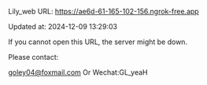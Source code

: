 Lily_web URL: https://ae6d-61-165-102-156.ngrok-free.app

Updated at: 2024-12-09 13:29:03

If you cannot open this URL, the server might be down.

Please contact: 

goley04@foxmail.com Or Wechat:GL_yeaH
